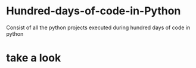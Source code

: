 # Hundred-days-of-code-in-Python
Consist of all the python projects executed during hundred days of code in python
# take a look